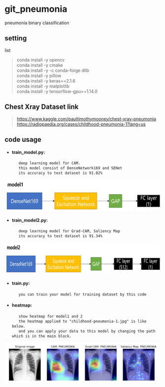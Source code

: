 # git_pneumonia
 pneumonia binary classification

setting
-------
list   
>conda install -y opencv   
>conda install -y cmake   
>conda install -y -c conda-forge dlib   
>conda install -y pillow   
>conda install -y keras==2.1.6   
>conda install -y matplotlib   
>conda install -y tensorflow-gpu==1.14.0   

Chest Xray Dataset link
-----------------------
><https://www.kaggle.com/paultimothymooney/chest-xray-pneumonia>   
><https://radiopaedia.org/cases/childhood-pneumonia-1?lang=us>


code usage
----------
* #### train_model.py:   
         deep learning model for CAM.   
         this model consist of DenseNetwork169 and SENet         
         its accuracy to test dataset is 91.02%
<img src="https://github.com/mongeoroo/git_pneumonia/blob/master/image/model1_architecture.png" width="600px" height="100px" title="px(픽셀) 크기 설정" alt="RubberDuck"></img><br/>
* #### train_model2.py: 
         deep learning model for Grad-CAM, Saliency Map 
         its accuracy to test dataset is 91.34%
<img src="https://github.com/mongeoroo/git_pneumonia/blob/master/image/model2_architecture.png" width="730px" height="100px" title="px(픽셀) 크기 설정" alt="RubberDuck"></img><br/>

* #### train.py: 
         you can train your model for training dataset by this code   
         
* #### heatmap: 
         show heatmap for model1 and 2   
         the heatmap applied to "childhood-pneumonia-1.jpg" is like below.
         and you can apply your data to this model by changing the path which is in the main block.
![heatmap](https://github.com/mongeoroo/git_pneumonia/blob/master/image/heatmap.png)


